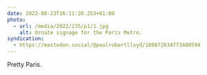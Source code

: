 ```yaml
---
date: 2022-08-23T16:11:26.253+01:00
photo:
  - url: /media/2022/235/p1/1.jpg
    alt: Ornate signage for the Paris Metro.
syndication:
  - https://mastodon.social/@paulrobertlloyd/108872834773400594
---
```


Pretty Paris.
